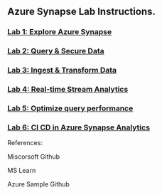 ## Azure Synapse Lab Instructions.

### [Lab 1: Explore Azure Synapse](/lab/Explore%20Azure%20Synapse.pdf)

### [Lab 2: Query & Secure Data](/lab2.md#lab-2-query--secure-data)

### [Lab 3: Ingest & Transform Data](/lab3.md)

### [Lab 4: Real-time Stream Analytics](/lab4.md)

### [Lab 5: Optimize query performance](/lab5.md)

### [Lab 6: CI CD in Azure Synapse Analytics](/lab/CI-CD%20Synapse.pdf)


References:

  Miscorsoft Github
  
  MS Learn
  
  Azure Sample Github
